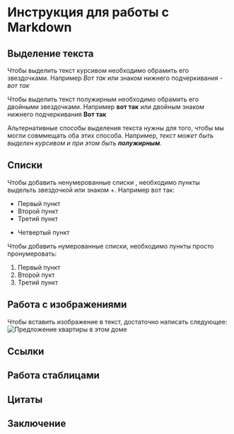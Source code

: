 # Инструкция для работы с Markdown

## Выделение текста

Чтобы выделить текст курсивом необходимо обрамить его звездочками. Например *Вот так* или знаком нижнего подчеркивания - _вот так_

Чтобы выделить текст полужирным необходимо обрамить его двойными звездочками. Например **вот так** или двойным знаком нижнего подчеркивания __Вот так__

Альтернативные способы выделения текста нужны для того, чтобы мы могли совммещать оба этих способа. Например, _текст может быть выделен курсивом и при этом быть **полужирным**_.

## Списки

Чтобы добавить ненумерованные списки , необходимо пункты выдельть звездочкой или знаком +. Например вот так:
* Первый пункт
* Второй пункт
* Третий пункт
+ Четвертый пункт


Чтобы добавить нумерованные списки, необходимо пункты просто пронумеровать:
1. Первый пункт
2. Второй пукт
3. Третий пункт
## Работа с изображениями

Чтобы вставить изображение в текст, достаточно написать следующее:
![Предложение квартиры в этом доме](apartament.jpg)

## Ссылки

## Работа стаблицами

## Цитаты

## Заключение